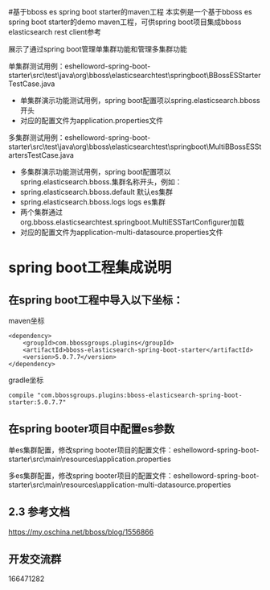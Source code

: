 #基于bboss es spring boot starter的maven工程
本实例是一个基于bboss es spring boot starter的demo maven工程，可供spring boot项目集成bboss elasticsearch rest client参考

展示了通过spring boot管理单集群功能和管理多集群功能

单集群测试用例：eshelloword-spring-boot-starter\src\test\java\org\bboss\elasticsearchtest\springboot\BBossESStarterTestCase.java
 * 单集群演示功能测试用例，spring boot配置项以spring.elasticsearch.bboss开头
 * 对应的配置文件为application.properties文件
 
多集群测试用例：eshelloword-spring-boot-starter\src\test\java\org\bboss\elasticsearchtest\springboot\MultiBBossESStartersTestCase.java
 * 多集群演示功能测试用例，spring boot配置项以spring.elasticsearch.bboss.集群名称开头，例如：
 * spring.elasticsearch.bboss.default 默认es集群
 * spring.elasticsearch.bboss.logs  logs es集群
 * 两个集群通过 org.bboss.elasticsearchtest.springboot.MultiESSTartConfigurer加载
 * 对应的配置文件为application-multi-datasource.properties文件

# spring boot工程集成说明
## 在spring boot工程中导入以下坐标：

maven坐标
```
<dependency>
    <groupId>com.bbossgroups.plugins</groupId>
    <artifactId>bboss-elasticsearch-spring-boot-starter</artifactId>
    <version>5.0.7.7</version>
</dependency>
```
gradle坐标
```
compile "com.bbossgroups.plugins:bboss-elasticsearch-spring-boot-starter:5.0.7.7"
```
## 在spring booter项目中配置es参数
单es集群配置，修改spring booter项目的配置文件：eshelloword-spring-boot-starter\src\main\resources\application.properties

多es集群配置，修改spring booter项目的配置文件：eshelloword-spring-boot-starter\src\main\resources\application-multi-datasource.properties
   
## 2.3 参考文档
https://my.oschina.net/bboss/blog/1556866

## 开发交流群
166471282
  